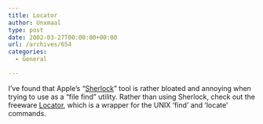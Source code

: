 ```yaml
---
title: Locator
author: Unxmaal
type: post
date: 2002-03-27T00:00:00+00:00
url: /archives/654
categories:
  - General

---
```

I&#8217;ve found that Apple&#8217;s &#8220;[Sherlock][1]&#8221; tool is rather bloated and annoying when trying to use as a &#8220;file find&#8221; utility. Rather than using Sherlock, check out the freeware [Locator][2], which is a wrapper for the UNIX &#8216;find&#8217; and &#8216;locate&#8217; commands.

 [1]: http://www.apple.com/sherlock/
 [2]: http://www.sebastian-krauss.de/locator/